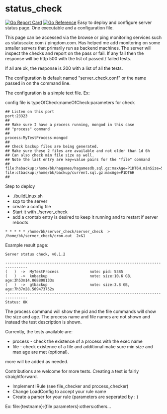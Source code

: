 # status_check 
[![Go Report Card](https://goreportcard.com/badge/github.com/samlotti/status_check)](https://goreportcard.com/report/github.com/samlotti/status_check)
[![Go Reference](https://pkg.go.dev/badge/github.com/samlotti/status_check.svg)](https://pkg.go.dev/github.com/samlotti/status_check)
Easy to deploy and configure server status page.  One executable and a configuration file.

This page can be accessed via the browse or ping monitoring services such as statuscake.com / pingdom.com.  Has helped me add monitoring on some smaller servers that primarily run as backend machines. 
The server will inspect the checks and report on the pass or fail.  If any fail then the response will be http 500 with the list of passed / failed tests.

If all are ok, the response is 200 with a list of all the tests.

The configuration is default named "server_check.conf" or the name passed in on the command line.

The configuration is a simple text file. Ex:

config file is typeOfCheck:nameOfCheck:parameters for check
```
## Listen on this port
port:23323
##
## Make sure I have a process running, mongod in this case
## "process" command
##
process:MyTestProcess:mongod
##
## Check backup files are being generated.
## Make sure these 2 files are available and not older than 1d 6h
## Can also check min file size as well.
## Note the last entry are key=value pairs for the "file" command
##
file:habackup:/home/bk/hagames/hagamesdb.sql.gz:maxAge=P1DT6H,minSize=5000
file:ctbackup:/home/bk/backup/current.sql.gz:maxAge=P1DT6H
##

```

Step to deploy
* ./buildLinux.sh
* scp to the server
* create a config file
* Start it with 
./server_check  
* add a crontab entry is desired to keep it running and to restart if server reboots
```cron
* * * * * /home/bk/server_check/server_check  > /home/bk/server_check/cron.out  2>&1
```

Example result page:

    Server status check, v0.1.2
    
    --------------------------------------------------------------------------------
    (   )  ->  MyTestProcess              note: pid: 5385
    (   )  ->  knbackup                   note: size:10.6 GB, age:3h53m14.068808133s
    (   )  ->  gtbackup                   note: size:3.8 GB, age:7h37m28.509473752s
    --------------------------------------------------------------------------------
    Status: OK

The process command will show the pid and the file commands will show the size and age.
The process name and file names are not shown and instead the test description is shown.


Currently, the tests available are:
* process - check the existence of a process with the exec name
* file - check existence of a file and additional make sure min size and max age are met (optional).

more will be added as needed.

Contributions are welcome for more tests.  Creating a test is fairly straightforward.  
* Implement IRule  (see file_checker and process_checker)
* Change LoadConfig to accept your rule name
* Create a parser for your rule (parameters are seperated by : )

Ex:
file:{testname}:{file parameters}:others:others...




